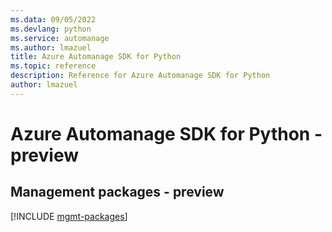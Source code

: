 ```yaml
---
ms.data: 09/05/2022
ms.devlang: python
ms.service: automanage
ms.author: lmazuel
title: Azure Automanage SDK for Python
ms.topic: reference
description: Reference for Azure Automanage SDK for Python
author: lmazuel
---
```

# Azure Automanage SDK for Python - preview

## Management packages - preview
[!INCLUDE [mgmt-packages](automanage-mgmt-index.md)]